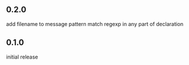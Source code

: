 ## 0.2.0
add filename to message pattern
match regexp in any part of declaration
## 0.1.0
initial release